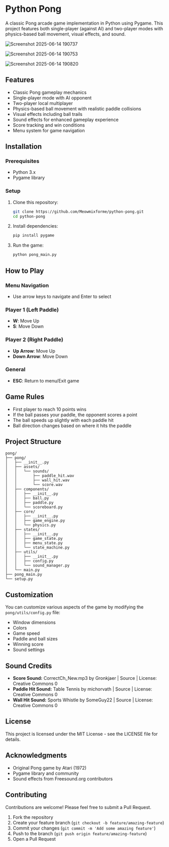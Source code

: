 # Python Pong

A classic Pong arcade game implementation in Python using Pygame. This project features both single-player (against AI) and two-player modes with physics-based ball movement, visual effects, and sound.

![Screenshot 2025-06-14 190737](https://github.com/user-attachments/assets/1f021f79-3ce9-40fd-adfe-ca668c19059b)

![Screenshot 2025-06-14 190753](https://github.com/user-attachments/assets/29d5b859-5384-4d43-9116-ff4e580c9af4)

![Screenshot 2025-06-14 190820](https://github.com/user-attachments/assets/f7bb0f57-4ea1-486a-b217-6b53fd487c04)


## Features

- Classic Pong gameplay mechanics
- Single-player mode with AI opponent
- Two-player local multiplayer
- Physics-based ball movement with realistic paddle collisions
- Visual effects including ball trails
- Sound effects for enhanced gameplay experience
- Score tracking and win conditions
- Menu system for game navigation

## Installation

### Prerequisites

- Python 3.x
- Pygame library

### Setup

1. Clone this repository:

    ```bash
    git clone https://github.com/Meowmixforme/python-pong.git
    cd python-pong
    ```

2. Install dependencies:

    ```bash
    pip install pygame
    ```

3. Run the game:

    ```bash
    python pong_main.py
    ```

## How to Play

### Menu Navigation
- Use arrow keys to navigate and Enter to select

### Player 1 (Left Paddle)
- **W**: Move Up
- **S**: Move Down

### Player 2 (Right Paddle)
- **Up Arrow**: Move Up
- **Down Arrow**: Move Down

### General
- **ESC**: Return to menu/Exit game

## Game Rules

- First player to reach 10 points wins
- If the ball passes your paddle, the opponent scores a point
- The ball speeds up slightly with each paddle hit
- Ball direction changes based on where it hits the paddle

## Project Structure

```
pong/
├── pong/
│   ├── __init__.py
│   ├── assets/
│   │   └── sounds/
│   │       ├── paddle_hit.wav
│   │       ├── wall_hit.wav
│   │       └── score.wav
│   ├── components/
│   │   ├── __init__.py
│   │   ├── ball.py
│   │   ├── paddle.py
│   │   └── scoreboard.py
│   ├── core/
│   │   ├── __init__.py
│   │   ├── game_engine.py
│   │   └── physics.py
│   ├── states/
│   │   ├── __init__.py
│   │   ├── game_state.py
│   │   ├── menu_state.py
│   │   └── state_machine.py
│   ├── utils/
│   │   ├── __init__.py
│   │   ├── config.py
│   │   └── sound_manager.py
│   └── main.py
├── pong_main.py
└── setup.py
```

## Customization

You can customize various aspects of the game by modifying the `pong/utils/config.py` file:

- Window dimensions
- Colors
- Game speed
- Paddle and ball sizes
- Winning score
- Sound settings

## Sound Credits

- **Score Sound:** CorrectCh_New.mp3 by Gronkjaer | Source | License: Creative Commons 0
- **Paddle Hit Sound:** Table Tennis by michorvath | Source | License: Creative Commons 0
- **Wall Hit Sound:** Sports Whistle by SomeGuy22 | Source | License: Creative Commons 0

## License

This project is licensed under the MIT License - see the LICENSE file for details.

## Acknowledgments

- Original Pong game by Atari (1972)
- Pygame library and community
- Sound effects from Freesound.org contributors

## Contributing

Contributions are welcome! Please feel free to submit a Pull Request.

1. Fork the repository  
2. Create your feature branch (`git checkout -b feature/amazing-feature`)  
3. Commit your changes (`git commit -m 'Add some amazing feature'`)  
4. Push to the branch (`git push origin feature/amazing-feature`)  
5. Open a Pull Request  
